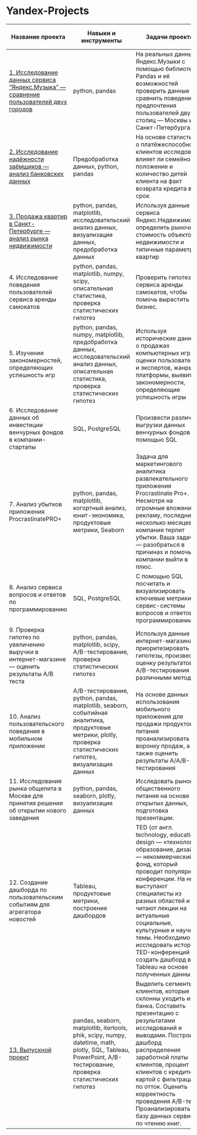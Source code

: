 # Yandex-Projects
| Название проекта  | Навыки и инструменты  | Задачи проекта  | Сферы деятельности компаний  | Ключевые слова  |
|------------- |------------- |------------- |------------- | ------------- |
| [1. Исследование данных сервиса “Яндекс.Музыка” — сравнение пользователей двух городов](https://github.com/SergeyGalim/Yandex-Projects/tree/main/%D0%9F%D1%80%D0%BE%D0%B5%D0%BA%D1%82%201) | python, pandas | На реальных данных Яндекс.Музыки c помощью библиотеки Pandas и её возможностей проверить данные и сравнить поведение и предпочтения пользователей двух столиц — Москвы и Санкт-Петербурга. | Интернет-сервисы, Стриминговый сервис | Data Analyst, Аналитик Данных, Аналитик, Analyst              
| [2. Исследование надёжности заёмщиков — анализ банковских данных](https://github.com/SergeyGalim/Yandex-Projects/tree/main/%D0%9F%D1%80%D0%BE%D0%B5%D0%BA%D1%82%202) | Предобработка данных, python, pandas | На основе статистики о платёжеспособности клиентов исследовать влияет ли семейное положение и количество детей клиента на факт возврата кредита в срок | Банковская сфера, Кредитование | Data Analyst, Финансовый аналитик
| [3. Продажа квартир в Санкт-Петербурге — анализ рынка недвижимости](https://github.com/SergeyGalim/Yandex-Projects/tree/main/%D0%9F%D1%80%D0%BE%D0%B5%D0%BA%D1%82%203) | python, pandas, matplotlib, исследовательский анализ данных, визуализация данных, предобработка данных | Используя данные сервиса Яндекс.Недвижимость, определить рыночную стоимость объектов недвижимости и типичные параметры квартир | Интернет-сервисы, Площадки объявлений | Маркетинг-аналитик, Fraud-аналитик, Data Analyst
| 4. Исследование поведения пользователей сервиса аренды самокатов | python, pandas, matplotlib, numpy, scipy, описательная статистика, проверка статистических гипотез | Проверить гипотезы сервиса аренды самокатов, чтобы помочь вырастить бизнес. | Телеком | Маркетинг-аналитик, Продуктовый аналитик, Data Analyst
| 5. Изучение закономерностей, определяющих успешность игр | python, pandas, numpy, matplotlib, предобработка данных, исследовательский анализ данных, описательная статистика, проверка статистических гипотез | Используя исторические данные о продажах компьютерных игр, оценки пользователей и экспертов, жанры и платформы, выявить закономерности, определяющие успешность игры | Gamedev, Интернет-магазины | Маркетинг-аналитик, Продуктовый аналитик
| 6. Исследование данных об инвестиции венчурных фондов в компании-стартапы | SQL, PostgreSQL | Произвести различные выгрузки данных венчурных фондов с помощью SQL | Стартапы, Инвестиции | Аналитик SQL, SQL Analyst, Аналитик, Analyst, Reporting Analyst
| 7. Анализ убытков приложения ProcrastinatePRO+ | python, pandas, matplotlib, когортный анализ, юнит-экономика, продуктовые метрики, Seaborn | Задача для маркетингового аналитика развлекательного приложения Procrastinate Pro+. Несмотря на огромные вложения в рекламу, последние несколько месяцев компания терпит убытки. Ваша задача — разобраться в причинах и помочь компании выйти в плюс. | Интернет-сервисы, Стартапы | Маркетолог аналитик, Marketing Analyst, Маркетинговый аналитик, Веб-аналитик, Web-Analyst, Продуктовый аналитик, Product Analyst
| 8. Анализ сервиса вопросов и ответов по программированию | SQL, PostgreSQL | С помощью SQL посчитать и визуализировать ключевые метрики сервис-системы вопросов и ответов о программировании. | Интернет-сервисы | Data Analyst, Аналитик (универсал), Продуктовый аналитик
| 9. Проверка гипотез по увеличению выручки в интернет-магазине — оценить результаты A/B теста | python, pandas, matplotlib, scipy, A/B-тестирование, проверка статистических гипотез |Используя данные интернет-магазина приоритезировать гипотезы, произвести оценку результатов A/B-тестирования различными методами | Интернет-магазины | Маркетинг-аналитик
| 10. Анализ пользовательского поведения в мобильном приложении |  A/B-тестирование, python, pandas, matplotlib, seaborn, событийная аналитика, продуктовые метрики, plotly, проверка статистических гипотез, визуализация данных | На основе данных использования мобильного приложения для продажи продуктов питания проанализировать воронку продаж, а также оценить результаты A/A/B-тестирования | Стартапы, Бизнес, Интернет-сервисы | Маркетинг-аналитик, Продуктовый аналитик
| 11. Исследования рынка общепита в Москве для принятия решения об открытии нового заведения | python, pandas, seaborn, plotly, визуализация данных | Исследовать рынок общественного питания на основе открытых данных, подготовка презентации. | Стартапы, Бизнес, Оффлайн | Data Analyst, Маркетинг-аналитик, Аналитик (универсал)
| 12. Создание дашборда по пользовательским событиям для агрегатора новостей | Tableau, продуктовые метрики, построение дашбордов | TED (от англ. technology, education, design — «технологии, образование, дизайн») — некоммерческий фонд, который проводит популярные конференции. На них выступают специалисты из разных областей и читают лекции на актуальные социальные, культурные и научные темы. Необходимо исследовать историю TED-конференций и создать дашборд в Tableau на основе полученных данных. | Стартапы | Маркетинг-аналитик, Data Analyst, Аналитик (универсал), BI-аналитик
| [13. Выпускной проект](https://github.com/SergeyGalim/Yandex-Projects/tree/main/%D0%92%D1%8B%D0%BF%D1%83%D1%81%D0%BA%D0%BD%D0%BE%D0%B9%20%D0%BF%D1%80%D0%BE%D0%B5%D0%BA%D1%82) | pandas, seaborn, matplotlib, itertools, phik, scipy, numpy, datetime, math, plotly, SQL, Tableau, PowerPoint, A/B-тестирование, проверка статистических гипотез | Выделить сегменты клиентов, которые склонны уходить из банка. Составить презентацию с результатами исследований и выводами. Построить дашборд распределения заработной платы клиентов, процент клиентов с кредитной картой с фильтрацией по отток. Оценить корректность проведения A/B-теста. Проанализировать базу данных сервиса по чтению книг.| Банковская сфера, Стартапы | Data Analyst, Аналитик (универсал)
